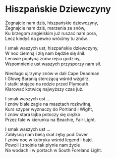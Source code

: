 # Hiszpańskie Dziewczyny

Żegnajcie nam dziś, hiszpańskie dziewczyny,  
Żegnajcie nam dziś, marzenia ze snów,  
Ku brzegom angielskim już ruszać nam pora,  
Lecz kiedyś na pewno wrócimy tu znów.  

I smak waszych ust, hiszpańskie dziewczyny,  
W noc ciemną i złą nam będzie się śnił.  
Leniwie popłyną znów rejsu godziny,  
Wspomnienie ust waszych przysporzy nam sił.  

Niedługo ujrzymy znów w dali Cape Deadman  
I Głowę Baranią sterczącą wśród wzgórz,  
I statki stojące na redzie przed Plymouth.  
Klarować kotwicę najwyższy czas już.  

I smak waszych ust …  
I znów białe żagle na masztach rozkwitną,  
Kurs szyper wyznaczy do Portland i Wight,  
I znów stara łajba potoczy się ciężko  
Przez fale w kierunku na Beachie, Fair Light.  

I smak waszych ust …  
Zabłysną nam bielą skał zęby pod Dover  
I znów noc w kubryku wśród legend i bajd.  
Powoli i znojnie tak płynie nam życie  
Na wodach i w portach w South Foreland Light.
